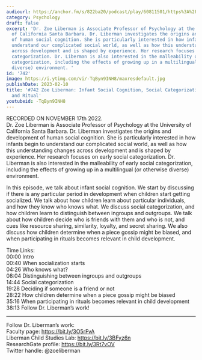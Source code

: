```yaml
---
audiourl: https://anchor.fm/s/822ba20/podcast/play/60811501/https%3A%2F%2Fd3ctxlq1ktw2nl.cloudfront.net%2Fstaging%2F2022-10-17%2F524a892b-150c-e6d4-d38c-1d69313d3625.m4a
category: Psychology
draft: false
excerpt: 'Dr. Zoe Liberman is Associate Professor of Psychology at the University
  of California Santa Barbara. Dr. Liberman investigates the origins and development
  of human social cognition. She is particularly interested in how infants begin to
  understand our complicated social world, as well as how this understanding changes
  across development and is shaped by experience. Her research focuses on early social
  categorization. Dr. Liberman is also interested in the malleability of early social
  categorization, including the effects of growing up in a multilingual (or otherwise
  diverse) environment. '
id: '742'
image: https://i.ytimg.com/vi/-TqByn9INH8/maxresdefault.jpg
publishDate: 2023-02-10
title: '#742 Zoe Liberman: Infant Social Cognition, Social Categorization, Gossip,
  and Ritual'
youtubeid: -TqByn9INH8
---
```

<div class="timelinks">

RECORDED ON NOVEMBER 17th 2022.  
Dr. Zoe Liberman is Associate Professor of Psychology at the University of California Santa Barbara. Dr. Liberman investigates the origins and development of human social cognition. She is particularly interested in how infants begin to understand our complicated social world, as well as how this understanding changes across development and is shaped by experience. Her research focuses on early social categorization. Dr. Liberman is also interested in the malleability of early social categorization, including the effects of growing up in a multilingual (or otherwise diverse) environment. 

In this episode, we talk about infant social cognition. We start by discussing if there is any particular period in development when children start getting socialized. We talk about how children learn about particular individuals, and how they know who knows what. We discuss social categorization, and how children learn to distinguish between ingroups and outgroups. We talk about how children decide who is friends with them and who is not, and cues like resource sharing, similarity, loyalty, and secret sharing. We also discuss how children determine when a piece gossip might be biased, and when participating in rituals becomes relevant in child development.

Time Links:  
<time>00:00</time> Intro  
<time>00:40</time> When socialization starts  
<time>04:26</time> Who knows what?  
<time>08:04</time> Distinguishing between ingroups and outgroups  
<time>14:44</time> Social categorization  
<time>19:28</time> Deciding if someone is a friend or not  
<time>28:22</time> How children determine when a piece gossip might be biased  
<time>35:16</time> When participating in rituals becomes relevant in child development  
<time>38:13</time> Follow Dr. Liberman’s work!

---

Follow Dr. Liberman’s work:  
Faculty page: https://bit.ly/3O5rFvA  
Liberman Child Studies Lab: https://bit.ly/3BFyz6n  
ResearchGate profile: https://bit.ly/3Rt7vOV  
Twitter handle: @zoeliberman
</div>

